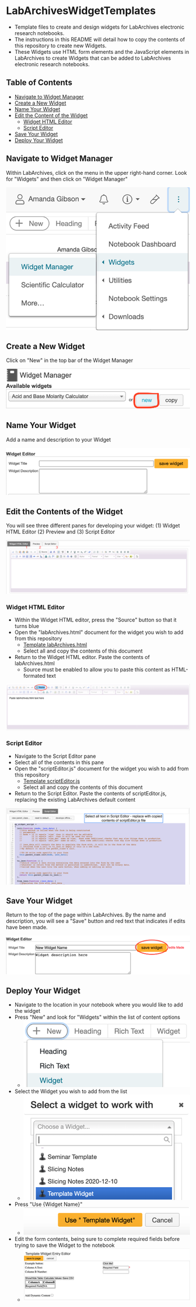 # LabArchivesWidgetTemplates
* Template files to create and design widgets for LabArchives electronic research notebooks.
* The instructions in this README will detail how to copy the contents of this repository to create new Widgets.
* These Widgets use HTML form elements and the JavaScript elements in LabArchives to create Widgets that can be added to LabArchives electronic research notebooks.

## Table of Contents
- [Navigate to Widget Manager](#Navigate%20to%20Widget%20Manager)
- [Create a New Widget](#Create%20a%20New%20Widget)
- [Name Your Widget](#Name%20Your%20Widget)
- [Edit the Content of the Widget](#Edit%20the%20Contents%20of%20the%20Widget)
  * [Widget HTML Editor](#Widget%20HTML%20Editor)
  * [Script Editor](#Script%20Editor)
- [Save Your Widget](#Save%20Your%20Widget)
- [Deploy Your Widget](#Deploy%20Your%20Widget)

## Navigate to Widget Manager
Within LabArchives, click on the menu in the upper right-hand corner. Look for "Widgets" and then click on "Widget Manager"

![Image of LabArchives showing access to Widget Manager](images/1_accessWidgetManager.png)

## Create a New Widget
Click on "New" in the top bar of the Widget Manager

![Image of LabArchives showing location of new button](images/2_createNewWidget.png)

## Name Your Widget
Add a name and description to your Widget

![Image of LabArchives showing name and description fields](images/3_nameWidget.png)

## Edit the Contents of the Widget
You will see three different panes for developing your widget: (1) Widget HTML Editor (2) Preview and (3) Script Editor

![Image of LabArchives showing editing panes](images/4_editingPane.png)

### Widget HTML Editor
* Within the Widget HTML editor, press the "Source" button so that it turns blue
* Open the "labArchives.html" document for the widget you wish to add from this repository
  * [Template labArchives.html](templateWidget/labArchives.html)
  * Select all and copy the contents of this document
* Return to the Widget HTML editor. Paste the contents of labArchives.html
  * Source must be enabled to allow you to paste this content as HTML-formated text
  
![Image of LabArchives showing Widget HTML Editor with source clicked](images/5_sourceHTML.png)

### Script Editor
* Navigate to the Script Editor pane 
* Select all of the contents in this pane
* Open the "scriptEditor.js" document for the widget you wish to add from this repository
  * [Template scriptEditor.js](templateWidget/scriptEditor.js)
  * Select all and copy the contents of this document
* Return to the Script Editor. Paste the contents of scriptEditor.js, replacing the existing LabArchives default content

![Image of LabArchives showing Script Editor](images/6_scriptEditor.png)

## Save Your Widget
Return to the top of the page within LabArchives. By the name and description, you will see a "Save" button and red text that indicates if edits have been made.

![Image of LabArchives showing save button](images/7_saveWidget.png)

## Deploy Your Widget
* Navigate to the location in your notebook where you would like to add the widget
* Press "New" and look for "Widgets" within the list of content options
  * ![Image of LabArchives showing widget option in list of new items](images/8_addWidget.png)
* Select the Widget you wish to add from the list
  * ![Image of LabArchives showing selection of widget](images/9_selectWidget.png)
* Press "Use {Widget Name}"
  * ![Image of LabArchives showing use widget button](images/10_useWidget.png)
* Edit the form contents, being sure to complete required fields before trying to save the Widget to the notebook
  * ![Image of LabArchives showing widget editing when added to notebook](images/11_fillContent.png)
